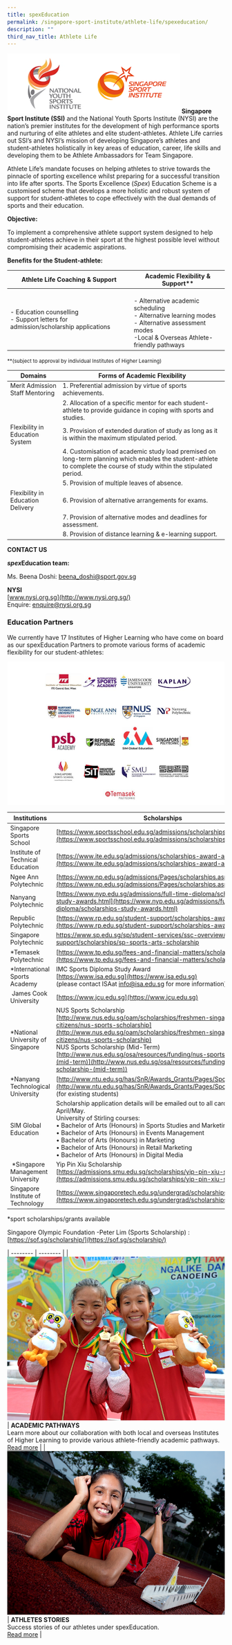 ```yaml
---
title: spexEducation
permalink: /singapore-sport-institute/athlete-life/spexeducation/
description: ""
third_nav_title: Athlete Life
---
```

![](/images/Our%20Work/Singapore%20Sports%20Institute/Athlete%20Life/SpexEducation/spexEducation-15-Apr.png)
**Singapore Sport Institute (SSI)** and the National Youth Sports Institute (NYSI) are the nation’s premier institutes for the development of high performance sports and nurturing of elite athletes and elite student-athletes. Athlete Life carries out SSI’s and NYSI’s mission of developing Singapore’s athletes and student-athletes holistically in key areas of education, career, life skills and developing them to be Athlete Ambassadors for Team Singapore. 

Athlete Life’s mandate focuses on helping athletes to strive towards the pinnacle of sporting excellence whilst preparing for a successful transition into life after sports. The Sports Excellence (*Spex*) Education Scheme is a customised scheme that develops a more holistic and robust system of support for student-athletes to cope effectively with the dual demands of sports and their education. 

**Objective:**

To implement a comprehensive athlete support system designed to help student-athletes achieve in their sport at the highest possible level without compromising their academic aspirations.

**Benefits for the Student-athlete:**

| Athlete Life Coaching &amp; Support	 | Academic Flexibility &amp; Support** |
| -------- | -------- | 
| - Education counselling<br>- Support letters for admission/scholarship applications | <br> - Alternative academic scheduling<br> - Alternative learning modes<br> - Alternative assessment modes<br> -Local &amp; Overseas Athlete-friendly pathways | 

<small>\*\*(subject to approval by individual Institutes of Higher Learning)</small>


| Domains	 | Forms of Academic Flexibility | 
| -------- | -------- | 
| Merit Admission Staff Mentoring| 1. Preferential admission by virtue of sports achievements. |
|| 2. Allocation of a specific mentor for each student-athlete to provide guidance in coping with sports and studies.|
|Flexibility in Education System| 3. Provision of extended duration of study as long as it is within the maximum stipulated period.|
|| 4. Customisation of academic study load premised on long-term planning which enables the student-athlete to complete the course of study within the stipulated period.
||5. Provision of multiple leaves of absence.|
|Flexibility in Education Delivery|6. Provision of alternative arrangements for exams.|
||7. Provision of alternative modes and deadlines for assessment.|
||8. Provision of distance learning &amp; e-learning support.|


**CONTACT US**

***spex*Education team:**

Ms. Beena Doshi:&nbsp;[beena_doshi@sport.gov.sg](mailto:beena_doshi@sport.gov.sg)

**NYSI**  
[www.nysi.org.sg](http://www.nysi.org.sg/)  
Enquire:&nbsp;[enquire@nysi.org.sg](mailto:enquire@nysi.org.sg)

### **Education Partners**

We currently have 17 Institutes of Higher Learning who have come on board as our spexEducation Partners to promote various forms of academic flexibility for our student-athletes:

![](/images/Our%20Work/Singapore%20Sports%20Institute/Athlete%20Life/SpexEducation/2023%20spexedu%20partners%20collage.JPG)

| Institutions | Scholarships |
| -------- | -------- | 
| Singapore Sports School	| [https://www.sportsschool.edu.sg/admissions/scholarships](https://www.sportsschool.edu.sg/admissions/scholarships)   |
|  Institute of Technical Education		| [https://www.ite.edu.sg/admissions/scholarships-award-and-bursaries](https://www.ite.edu.sg/admissions/scholarships-award-and-bursaries)   |
|Ngee Ann Polytechnic|[https://www.np.edu.sg/admissions/Pages/scholarships.aspx#](https://www.np.edu.sg/admissions/Pages/scholarships.aspx#)|
| Nanyang Polytechnic| [https://www.nyp.edu.sg/admissions/full-time-diploma/scholarships-study-awards.html](https://www.nyp.edu.sg/admissions/full-time-diploma/scholarships-study-awards.html)|
|Republic Polytechnic| [https://www.rp.edu.sg/student-support/scholarships-awards](https://www.rp.edu.sg/student-support/scholarships-awards)|
|Singapore Polytechnic|	 https://www.sp.edu.sg/sp/student-services/ssc-overview/student-support/scholarships/sp-sports-arts-scholarship|
| \*Temasek Polytechnic| [https://www.tp.edu.sg/fees-and-financial-matters/scholarships](https://www.tp.edu.sg/fees-and-financial-matters/scholarships)|
| \*International Sports Academy| IMC Sports Diploma Study Award <br>[https://www.isa.edu.sg](https://www.isa.edu.sg)<br>(please contact ISAat [info@isa.edu.sg](mailto:info@isa.edu.sg) for more information)|
|&nbsp;James Cook University| [https://www.jcu.edu.sg](https://www.jcu.edu.sg)|
|\*National University of Singapore|NUS Sports Scholarship<br>[http://www.nus.edu.sg/oam/scholarships/freshmen-singapore-citizens/nus-sports-scholarship](http://www.nus.edu.sg/oam/scholarships/freshmen-singapore-citizens/nus-sports-scholarship)<br>NUS Sports Scholarship (Mid-Term)<br>[http://www.nus.edu.sg/osa/resources/funding/nus-sports-scholarship-(mid-term)](http://www.nus.edu.sg/osa/resources/funding/nus-sports-scholarship-(mid-term))|
| \*Nanyang Technological University	| [http://www.ntu.edu.sg/has/SnR/Awards_Grants/Pages/SportsGrants.aspx](http://www.ntu.edu.sg/has/SnR/Awards_Grants/Pages/SportsGrants.aspx)<br>(for existing students)|
| SIM Global Education| Scholarship application details will be emailed out to all carded athlete in April/May.<br>University of Stirling courses:<br>• Bachelor of Arts (Honours) in Sports Studies and Marketing<br>• Bachelor of Arts (Honours) in Events Management<br>• Bachelor of Arts (Honours) in Marketing<br>• Bachelor of Arts (Honours) in Retail Marketing<br>• Bachelor of Arts (Honours) in Digital Media|
|&nbsp;\*Singapore Management University|Yip Pin Xiu Scholarship<br>[https://admissions.smu.edu.sg/scholarships/yip-pin-xiu-scholarship](https://admissions.smu.edu.sg/scholarships/yip-pin-xiu-scholarship)|
| Singapore Institute of Technology	| [https://www.singaporetech.edu.sg/undergrad/scholarships](https://www.singaporetech.edu.sg/undergrad/scholarships)

\*sport scholarships/grants available

Singapore Olympic Foundation -Peter Lim (Sports Scholarship) : [https://sof.sg/scholarship/](https://sof.sg/scholarship/)

| -------- | -------- | 
| ![](/images/Our%20Work/Singapore%20Sports%20Institute/Athlete%20Life/SpexEducation/04_Suzanne_Seah_Education.jpeg)    | **ACADEMIC PATHWAYS**<br>Learn more about our collaboration with both local and overseas Institutes of Higher Learning to provide various athlete-friendly academic pathways.<br>[Read more](/academic-pathways/)     | 
| ![](/images/Our%20Work/Singapore%20Sports%20Institute/Athlete%20Life/SpexEducation/VeronicaShantiPereira.png)  | **ATHLETES STORIES**<br>Success stories of our athletes under spexEducation.<br>[Read more](/athletes-stories/) |